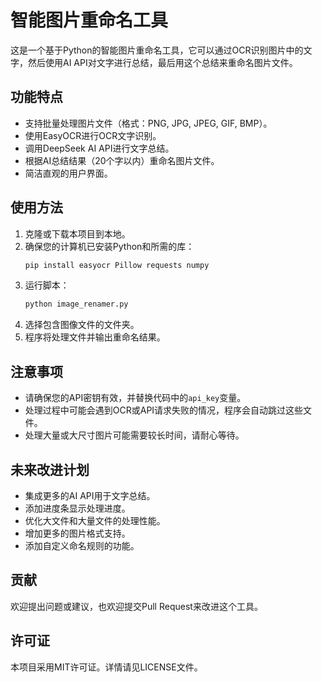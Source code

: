 # 智能图片重命名工具

这是一个基于Python的智能图片重命名工具，它可以通过OCR识别图片中的文字，然后使用AI API对文字进行总结，最后用这个总结来重命名图片文件。

## 功能特点

- 支持批量处理图片文件（格式：PNG, JPG, JPEG, GIF, BMP）。
- 使用EasyOCR进行OCR文字识别。
- 调用DeepSeek AI API进行文字总结。
- 根据AI总结结果（20个字以内）重命名图片文件。
- 简洁直观的用户界面。

## 使用方法

1. 克隆或下载本项目到本地。
2. 确保您的计算机已安装Python和所需的库：
   ```bash
   pip install easyocr Pillow requests numpy
   ```
3. 运行脚本：
   ```bash
   python image_renamer.py
   ```
4. 选择包含图像文件的文件夹。
5. 程序将处理文件并输出重命名结果。

## 注意事项

- 请确保您的API密钥有效，并替换代码中的`api_key`变量。
- 处理过程中可能会遇到OCR或API请求失败的情况，程序会自动跳过这些文件。
- 处理大量或大尺寸图片可能需要较长时间，请耐心等待。

## 未来改进计划

- 集成更多的AI API用于文字总结。
- 添加进度条显示处理进度。
- 优化大文件和大量文件的处理性能。
- 增加更多的图片格式支持。
- 添加自定义命名规则的功能。

## 贡献

欢迎提出问题或建议，也欢迎提交Pull Request来改进这个工具。

## 许可证

本项目采用MIT许可证。详情请见LICENSE文件。
```
